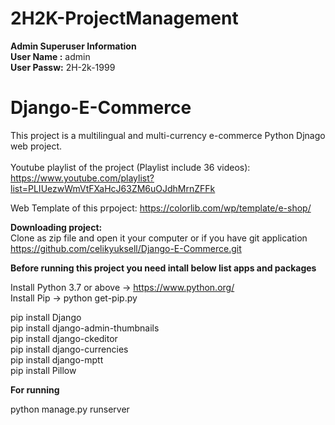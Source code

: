 # 2H2K-ProjectManagement

<b>Admin Superuser Information</b> <br>
<b>User Name :</b> admin<br>
<b>User Passw:</b> 2H-2k-1999<br>

# Django-E-Commerce
This project is a multilingual and multi-currency e-commerce Python Djnago web project.<br><br>
Youtube playlist  of the project (Playlist include 36 videos):<br>
https://www.youtube.com/playlist?list=PLIUezwWmVtFXaHcJ63ZM6uOJdhMrnZFFk <br>

Web Template of this prpoject:  https://colorlib.com/wp/template/e-shop/ <br>

<b> Downloading project:</b><br>
 Clone as zip file and open it your computer or if you have git application<br>
 https://github.com/celikyuksell/Django-E-Commerce.git<br>
 
<b>Before running this project you need intall below list apps and packages</b><br>

Install Python 3.7 or above -> https://www.python.org/<br>
Install Pip   -> python get-pip.py<br>

pip install Django<br>
pip install django-admin-thumbnails<br>
pip install django-ckeditor<br>
pip install django-currencies<br>
pip install django-mptt<br>
pip install Pillow<br>

<b>For running</b> <br>

python manage.py runserver<br>

